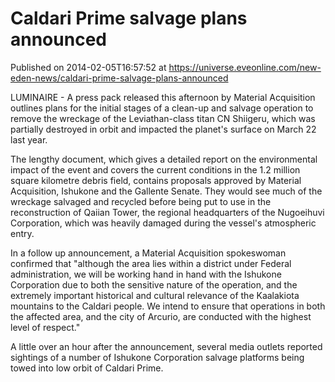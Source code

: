 # Caldari Prime salvage plans announced
Published on 2014-02-05T16:57:52 at https://universe.eveonline.com/new-eden-news/caldari-prime-salvage-plans-announced

LUMINAIRE - A press pack released this afternoon by Material Acquisition outlines plans for the initial stages of a clean-up and salvage operation to remove the wreckage of the Leviathan-class titan CN Shiigeru, which was partially destroyed in orbit and impacted the planet's surface on March 22 last year.

The lengthy document, which gives a detailed report on the environmental impact of the event and covers the current conditions in the 1.2 million square kilometre debris field, contains proposals approved by Material Acquisition, Ishukone and the Gallente Senate. They would see much of the wreckage salvaged and recycled before being put to use in the reconstruction of Qaiian Tower, the regional headquarters of the Nugoeihuvi Corporation, which was heavily damaged during the vessel's atmospheric entry.

In a follow up announcement, a Material Acquisition spokeswoman confirmed that "although the area lies within a district under Federal administration, we will be working hand in hand with the Ishukone Corporation due to both the sensitive nature of the operation, and the extremely important historical and cultural relevance of the Kaalakiota mountains to the Caldari people. We intend to ensure that operations in both the affected area, and the city of Arcurio, are conducted with the highest level of respect."

A little over an hour after the announcement, several media outlets reported sightings of a number of Ishukone Corporation salvage platforms being towed into low orbit of Caldari Prime.
